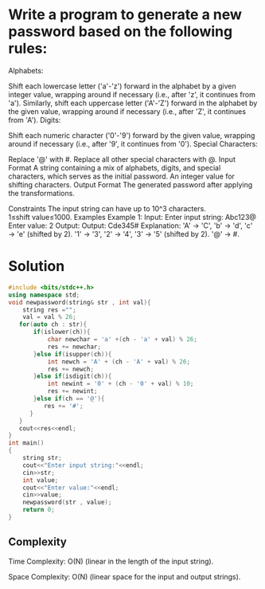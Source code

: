 # Write a program to generate a new password based on the following rules:

Alphabets:

Shift each lowercase letter ('a'-'z') forward in the alphabet by a given integer value, wrapping around if necessary (i.e., after 'z', it continues from 'a').
Similarly, shift each uppercase letter ('A'-'Z') forward in the alphabet by the given value, wrapping around if necessary (i.e., after 'Z', it continues from 'A').
Digits:

Shift each numeric character ('0'-'9') forward by the given value, wrapping around if necessary (i.e., after '9', it continues from '0').
Special Characters:

Replace '@' with #.
Replace all other special characters with @.
Input Format
A string containing a mix of alphabets, digits, and special characters, which serves as the initial password.
An integer value for shifting characters.
Output Format
The generated password after applying the transformations.

Constraints
The input string can have up to 10^3 characters.
1≤shift value≤1000.
Examples
Example 1:
Input:
Enter input string: Abc123@
Enter value: 2
Output:
Output: Cde345#
Explanation:
'A' → 'C', 'b' → 'd', 'c' → 'e' (shifted by 2).
'1' → '3', '2' → '4', '3' → '5' (shifted by 2).
'@' → #.

# Solution
```C++
#include <bits/stdc++.h>
using namespace std;
void newpassword(string& str , int val){
    string res ="";
    val = val % 26;
   for(auto ch : str){
       if(islower(ch)){
           char newchar = 'a' +(ch - 'a' + val) % 26;
           res += newchar;
       }else if(isupper(ch)){
           int newch = 'A' + (ch - 'A' + val) % 26;
           res += newch;
       }else if(isdigit(ch)){
           int newint = '0' + (ch - '0' + val) % 10;
           res += newint;
       }else if(ch == '@'){
          res += '#';
      }
   }
   cout<<res<<endl;
}
int main()
{
    string str;
    cout<<"Enter input string:"<<endl;
    cin>>str;
    int value;
    cout<<"Enter value:"<<endl;
    cin>>value;
    newpassword(str , value);
    return 0;
}
```
## Complexity

Time Complexity: O(N) (linear in the length of the input string).


Space Complexity: O(N) (linear space for the input and output strings).